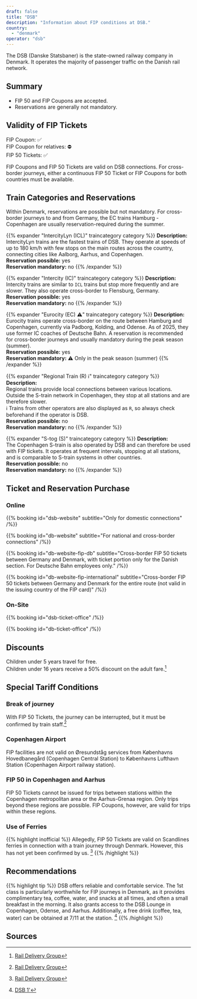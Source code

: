 ```yaml
---
draft: false
title: "DSB"
description: "Information about FIP conditions at DSB."
country:
  - "denmark"
operator: "dsb"
---
```


The DSB (Danske Statsbaner) is the state-owned railway company in Denmark. It operates the majority of passenger traffic on the Danish rail network.

## Summary

- FIP 50 and FIP Coupons are accepted.
- Reservations are generally not mandatory.

## Validity of FIP Tickets

FIP Coupon: ✅ \
FIP Coupon for relatives: ⛔ \
FIP 50 Tickets: ✅

FIP Coupons and FIP 50 Tickets are valid on DSB connections. For cross-border journeys, either a continuous FIP 50 Ticket or FIP Coupons for both countries must be available.

## Train Categories and Reservations

Within Denmark, reservations are possible but not mandatory. For cross-border journeys to and from Germany, the EC trains Hamburg - Copenhagen are usually reservation-required during the summer.

{{% expander "IntercityLyn (ICL)" traincategory category %}}
**Description:** \
IntercityLyn trains are the fastest trains of DSB. They operate at speeds of up to 180 km/h with few stops on the main routes across the country, connecting cities like Aalborg, Aarhus, and Copenhagen. \
**Reservation possible:** yes \
**Reservation mandatory:** no
{{% /expander %}}

{{% expander "Intercity (IC)" traincategory category %}}
**Description:** \
Intercity trains are similar to `ICL` trains but stop more frequently and are slower. They also operate cross-border to Flensburg, Germany. \
**Reservation possible:** yes \
**Reservation mandatory:** no
{{% /expander %}}

{{% expander "Eurocity (EC) ⚠️" traincategory category %}}
**Description:** \
Eurocity trains operate cross-border on the route between Hamburg and Copenhagen, currently via Padborg, Kolding, and Odense. As of 2025, they use former IC coaches of Deutsche Bahn. A reservation is recommended for cross-border journeys and usually mandatory during the peak season (summer). \
**Reservation possible:** yes \
**Reservation mandatory:** ⚠️ Only in the peak season (summer)
{{% /expander %}}

{{% expander "Regional Train (R) ℹ️" traincategory category %}}
**Description:** \
Regional trains provide local connections between various locations. Outside the S-train network in Copenhagen, they stop at all stations and are therefore slower. \
ℹ️ Trains from other operators are also displayed as `R`, so always check beforehand if the operator is DSB. \
**Reservation possible:** no \
**Reservation mandatory:** no
{{% /expander %}}

{{% expander "S-tog (S)" traincategory category %}}
**Description:** \
The Copenhagen S-train is also operated by DSB and can therefore be used with FIP tickets. It operates at frequent intervals, stopping at all stations, and is comparable to S-train systems in other countries. \
**Reservation possible:** no \
**Reservation mandatory:** no
{{% /expander %}}

## Ticket and Reservation Purchase

### Online

{{% booking id="dsb-website"
    subtitle="Only for domestic connections"
/%}}

{{% booking id="db-website"
    subtitle="For national and cross-border connections"
/%}}

{{% booking id="db-website-fip-db"
    subtitle="Cross-border FIP 50 tickets between Germany and Denmark, with ticket portion only for the Danish section. For Deutsche Bahn employees only."
/%}}

{{% booking id="db-website-fip-international"
    subtitle="Cross-border FIP 50 tickets between Germany and Denmark for the entire route (not valid in the issuing country of the FIP card)"
/%}}

### On-Site

{{% booking id="dsb-ticket-office" /%}}

{{% booking id="db-ticket-office" /%}}

## Discounts

Children under 5 years travel for free. \
Children under 16 years receive a 50% discount on the adult fare.[^1]

## Special Tariff Conditions

### Break of journey

With FIP 50 Tickets, the journey can be interrupted, but it must be confirmed by train staff.[^1]

### Copenhagen Airport

FIP facilities are not valid on Øresundståg services from Københavns Hovedbanegård (Copenhagen Central Station) to Københavns Lufthavn Station (Copenhagen Airport railway station).

### FIP 50 in Copenhagen and Aarhus

FIP 50 Tickets cannot be issued for trips between stations within the Copenhagen metropolitan area or the Aarhus-Grenaa region. Only trips beyond these regions are possible. FIP Coupons, however, are valid for trips within these regions.

### Use of Ferries

{{% highlight inofficial %}}
Allegedly, FIP 50 Tickets are valid on Scandlines ferries in connection with a train journey through Denmark. However, this has not yet been confirmed by us. [^1]
{{% /highlight %}}

## Recommendations

{{% highlight tip %}}
DSB offers reliable and comfortable service. The 1st class is particularly worthwhile for FIP journeys in Denmark, as it provides complimentary tea, coffee, water, and snacks at all times, and often a small breakfast in the morning. It also grants access to the DSB Lounge in Copenhagen, Odense, and Aarhus. Additionally, a free drink (coffee, tea, water) can be obtained at 7/11 at the station. [^2]
{{% /highlight %}}

## Sources

[^1]: [Rail Delivery Group](https://www.raildeliverygroup.com/rst/europe-and-fip.html#Tips)

[^2]: [DSB 1'](https://www.dsb.dk/find-produkter-og-services/dsb-1-billetter/dsb-1-tillaeg/)
